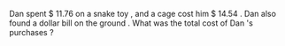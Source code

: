 Dan spent $ 11.76 on a snake toy , and a cage cost him $ 14.54 . Dan also found a dollar bill on the ground . What was the total cost of Dan 's purchases ? 
